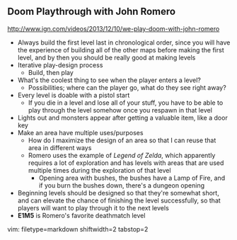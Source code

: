 ## Doom Playthrough with John Romero ##

http://www.ign.com/videos/2013/12/10/we-play-doom-with-john-romero

- Always build the first level last in chronological order, since you will
  have the experience of building all of the other maps before making the
  first level, and by then you should be really good at making levels
- Iterative play-design process
  - Build, then play
- What's the coolest thing to see when the player enters a level?
  - Possibilities; where can the player go, what do they see right away?
- Every level is doable with a pistol start
  - If you die in a level and lose all of your stuff, you have to be able to
    play through the level somehow once you respawn in that level
- Lights out and monsters appear after getting a valuable item, like a door
  key
- Make an area have multiple uses/purposes
  - How do I maximize the design of an area so that I can reuse that area in
    different ways
  - Romero uses the example of _Legend of Zelda_, which apparently requires a
    lot of exploration and has levels with areas that are used multiple times
    during the exploration of that level
    - Opening area with bushes, the bushes have a Lamp of Fire, and if you
      burn the bushes down, there's a dungeon opening
- Beginning levels should be designed so that they're somewhat short, and can
  elevate the chance of finishing the level successfully, so that players will
  want to play through it to the next levels
- **E1M5** is Romero's favorite deathmatch level



vim: filetype=markdown shiftwidth=2 tabstop=2
